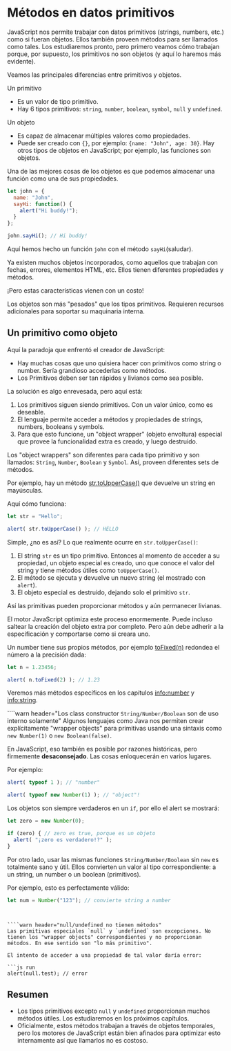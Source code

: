# Métodos en datos primitivos 

JavaScript nos permite trabajar con datos primitivos (strings, numbers, etc.) como si fueran objetos.  Ellos también proveen métodos para ser llamados como tales.  Los estudiaremos pronto, pero primero veamos cómo trabajan porque, por supuesto, los primitivos no son objetos (y aquí lo haremos más evidente).

Veamos las principales diferencias entre primitivos y objetos.

Un primitivo

- Es un valor de tipo primitivo.
- Hay 6 tipos primitivos: `string`, `number`, `boolean`, `symbol`, `null` y `undefined`.

Un objeto

- Es capaz de almacenar múltiples valores como propiedades.
- Puede ser creado con `{}`, por ejemplo: `{name: "John", age: 30}`. Hay otros tipos de objetos en JavaScript; por ejemplo, las funciones son objetos.

Una de las mejores cosas de los objetos es que podemos almacenar una función como una de sus propiedades.

```js run
let john = {
  name: "John",
  sayHi: function() {
    alert("Hi buddy!");
  }
};

john.sayHi(); // Hi buddy!
```

Aquí hemos hecho un función `john` con el método `sayHi`(saludar).

Ya existen muchos objetos incorporados, como aquellos que trabajan con fechas, errores, elementos HTML, etc.  Ellos tienen diferentes propiedades y métodos.

¡Pero estas características vienen con un costo!

Los objetos son más "pesados" que los tipos primitivos. Requieren recursos adicionales para soportar su maquinaria interna.

## Un primitivo como objeto

Aquí la paradoja que enfrentó el creador de JavaScript:

- Hay muchas cosas que uno quisiera hacer con primitivos como string o number. Sería grandioso accederlas como métodos.
- Los Primitivos deben ser tan rápidos y livianos como sea posible.

La solución es algo enrevesada, pero aquí está:

1. Los primitivos siguen siendo primitivos. Con un valor único, como es deseable.
2. El lenguaje permite acceder a métodos y propiedades de strings, numbers, booleans y symbols.
3. Para que esto funcione, un "object wrapper" (objeto envoltura) especial que provee la funcionalidad extra es creado, y luego destruido.

Los "object wrappers" son diferentes para cada tipo primitivo y son llamados: `String`, `Number`, `Boolean` y `Symbol`.  Así, proveen diferentes sets de métodos.

Por ejemplo, hay un método [str.toUpperCase()](https://developer.mozilla.org/es/docs/Web/JavaScript/Referencia/Objetos_globales/String/toUpperCase) que devuelve un string en mayúsculas.

Aquí cómo funciona:

```js run
let str = "Hello";

alert( str.toUpperCase() ); // HELLO
```

Simple, ¿no es así?  Lo que realmente ocurre en `str.toUpperCase()`:

1. El string `str` es un tipo primitivo.  Entonces al momento de acceder a su propiedad, un objeto especial es creado, uno que conoce el valor del string y tiene métodos útiles como `toUpperCase()`.
2. El método se ejecuta y devuelve un nuevo string (el mostrado con `alert`).
3. El objeto especial es destruido, dejando solo el primitivo `str`.

Así las primitivas pueden proporcionar métodos y aún permanecer livianas.

El motor JavaScript optimiza este proceso enormemente.  Puede incluso saltear la creación del objeto extra por completo.  Pero aún debe adherir a la especificación y comportarse como si creara uno.

Un number tiene sus propios métodos, por ejemplo [toFixed(n)](https://developer.mozilla.org/es/docs/Web/JavaScript/Referencia/Objetos_globales/Number/toFixed) redondea el número a la precisión dada:

```js run
let n = 1.23456;

alert( n.toFixed(2) ); // 1.23
```

Veremos más métodos específicos en los capítulos <info:number> y <info:string>.


````warn header="Los class constructor  `String/Number/Boolean` son de uso interno solamente"
Algunos lenguajes como Java nos permiten crear explícitamente "wrapper objects" para primitivas usando una sintaxis como `new Number(1)` o `new Boolean(false)`.

En JavaScript, eso también es posible por razones históricas, pero firmemente  **desaconsejado**. Las cosas enloquecerán en varios lugares.

Por ejemplo:

```js run
alert( typeof 1 ); // "number"

alert( typeof new Number(1) ); // "object"!
```

Los objetos son siempre verdaderos en un `if`, por ello el alert se mostrará:

```js run
let zero = new Number(0);

if (zero) { // zero es true, porque es un objeto
  alert( "¡zero es verdadero!?" );
}
```

Por otro lado, usar las mismas funciones `String/Number/Boolean` sin `new` es totalmente sano y útil. Ellos convierten un valor al tipo correspondiente: a un string, un number o un boolean (primitivos).

Por ejemplo, esto es perfectamente válido:
```js
let num = Number("123"); // convierte string a number
```
````


````warn header="null/undefined no tienen métodos"
Las primitivas especiales `null` y `undefined` son excepciones. No tienen los "wrapper objects" correspondientes y no proporcionan métodos. En ese sentido son "lo más primitivo".

El intento de acceder a una propiedad de tal valor daría error:

```js run
alert(null.test); // error
````

## Resumen

- Los tipos primitivos excepto `null` y `undefined` proporcionan muchos métodos útiles.  Los estudiaremos en los próximos capítulos.
- Oficialmente, estos métodos trabajan a través de objetos temporales, pero los motores de JavaScript están bien afinados para optimizar esto internamente así que llamarlos no es costoso. 
